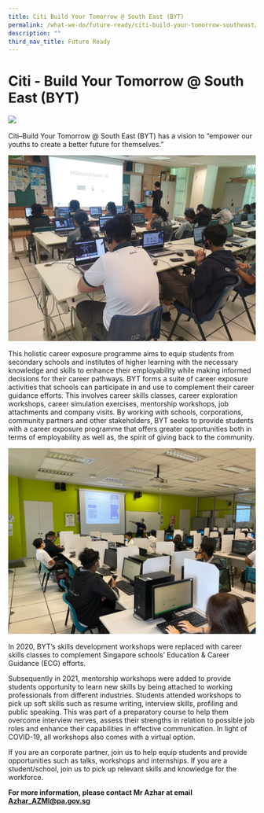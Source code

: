 ```yaml
---
title: Citi Build Your Tomorrow @ South East (BYT)
permalink: /what-we-do/future-ready/citi-build-your-tomorrow-southeast/
description: ""
third_nav_title: Future Ready
---
```

Citi - Build Your Tomorrow @ South East (BYT)
===
![](/images/What%20We%20Do/Future%20Ready/Citi-IMG_8969.jpg)

Citi–Build Your Tomorrow @ South East (BYT) has a vision to “empower our youths to create a better future for themselves.”

![](/images/What%20We%20Do/Future%20Ready/Citi%20Webinar%20image%203.jpeg)
 
This holistic career exposure programme aims to equip students from secondary schools and institutes of higher learning with the necessary knowledge and skills to enhance their employability while making informed decisions for their career pathways. BYT forms a suite of career exposure activities that schools can participate in and use to complement their career guidance efforts. This involves career skills classes, career exploration workshops, career simulation exercises, mentorship workshops, job attachments and company visits. By working with schools, corporations, community partners and other stakeholders, BYT seeks to provide students with a career exposure programme that offers greater opportunities both in terms of employability as well as, the spirit of giving back to the community.

![](/images/What%20We%20Do/Future%20Ready/Citi%20-IMG-20210319-WA0020.jpg)
 
In 2020, BYT’s skills development workshops were replaced with career skills classes to complement Singapore schools’ Education & Career Guidance (ECG) efforts.

Subsequently in 2021, mentorship workshops were added to provide students opportunity to learn new skills by being attached to working professionals from different industries. Students attended workshops to pick up soft skills such as resume writing, interview skills, profiling and public speaking. This was part of a preparatory course to help them overcome interview nerves, assess their strengths in relation to possible job roles and enhance their capabilities in effective communication. In light of COVID-19, all workshops also comes with a virtual option.

If you are an corporate partner, join us to help equip students and provide opportunities such as talks, workshops and internships.
If you are a student/school, join us to pick up relevant skills and knowledge for the workforce.
 
**For more information, please contact Mr Azhar at email [Azhar_AZMI@pa.gov.sg](Azhar_AZMI@pa.gov.sg)**